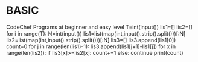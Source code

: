 # BASIC
CodeChef Programs at beginner and easy level
T=int(input())
lis1=[]
lis2=[]
for i in range(T):
    N=int(input())
    lis1=list(map(int,input().strip().split()))[:N]
    lis2=list(map(int,input().strip().split()))[:N]
    lis3=[]
    lis3.append(lis1[0])
    count=0
    for j in range(len(lis1)-1):
        lis3.append(lis1[j+1]-lis1[j])
    for x in range(len(lis2)):
        if lis3[x]>=lis2[x]:
            count+=1
        else:
            continue
    print(count)
